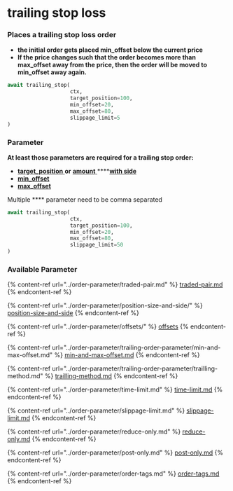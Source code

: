 # trailing stop loss

### Places a trailing stop loss order

* **the initial order gets placed min\_offset below the current price**
* **If the price changes such that the order becomes more than max\_offset away from the price, then the order will be moved to min\_offset away again.**

```python
await trailing_stop(
                    ctx, 
                    target_position=100, 
                    min_offset=20,
                    max_offset=80,
                    slippage_limit=5
)
```

### Parameter

**At least those parameters are required for a trailing stop order:**

* [**target\_position** ](../order-parameter/position-size-and-side/target-position.md)**or** [**amount** ](../order-parameter/position-size-and-side/amount.md)****[**with side**](../order-parameter/position-size-and-side/amount.md)
* ****[**min\_offset**](../order-parameter/trailing-order-parameter/min-and-max-offset.md)****
* ****[**max\_offset**](../order-parameter/trailing-order-parameter/min-and-max-offset.md)****

Multiple **** parameter need to be comma separated

```python
await trailing_stop(
                    ctx, 
                    target_position=100, 
                    min_offset=20,
                    max_offset=80,
                    slippage_limit=50
)
```

### Available Parameter

{% content-ref url="../order-parameter/traded-pair.md" %}
[traded-pair.md](../order-parameter/traded-pair.md)
{% endcontent-ref %}

{% content-ref url="../order-parameter/position-size-and-side/" %}
[position-size-and-side](../order-parameter/position-size-and-side/)
{% endcontent-ref %}

{% content-ref url="../order-parameter/offsets/" %}
[offsets](../order-parameter/offsets/)
{% endcontent-ref %}

{% content-ref url="../order-parameter/trailing-order-parameter/min-and-max-offset.md" %}
[min-and-max-offset.md](../order-parameter/trailing-order-parameter/min-and-max-offset.md)
{% endcontent-ref %}

{% content-ref url="../order-parameter/trailing-order-parameter/trailling-method.md" %}
[trailling-method.md](../order-parameter/trailing-order-parameter/trailling-method.md)
{% endcontent-ref %}

{% content-ref url="../order-parameter/time-limit.md" %}
[time-limit.md](../order-parameter/time-limit.md)
{% endcontent-ref %}

{% content-ref url="../order-parameter/slippage-limit.md" %}
[slippage-limit.md](../order-parameter/slippage-limit.md)
{% endcontent-ref %}

{% content-ref url="../order-parameter/reduce-only.md" %}
[reduce-only.md](../order-parameter/reduce-only.md)
{% endcontent-ref %}

{% content-ref url="../order-parameter/post-only.md" %}
[post-only.md](../order-parameter/post-only.md)
{% endcontent-ref %}

{% content-ref url="../order-parameter/order-tags.md" %}
[order-tags.md](../order-parameter/order-tags.md)
{% endcontent-ref %}

